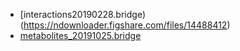 * [interactions20190228.bridge)(https://ndownloader.figshare.com/files/14488412)
* [metabolites_20191025.bridge](https://ndownloader.figshare.com/files/18108980)
